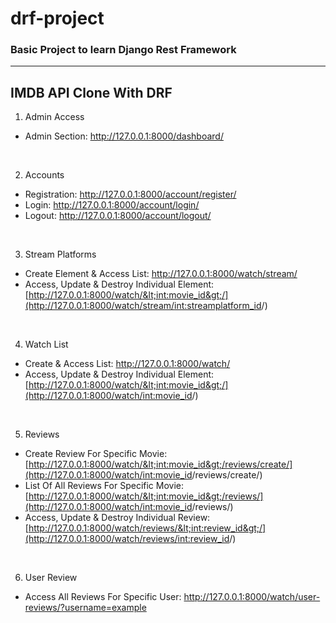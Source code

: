 # drf-project
### Basic Project to learn Django Rest Framework

***

## IMDB API Clone With DRF

1. Admin Access
* Admin Section: http://127.0.0.1:8000/dashboard/
<br>

2. Accounts
* Registration: http://127.0.0.1:8000/account/register/
* Login: http://127.0.0.1:8000/account/login/
* Logout: http://127.0.0.1:8000/account/logout/
<br>

3. Stream Platforms
* Create Element & Access List: http://127.0.0.1:8000/watch/stream/
* Access, Update & Destroy Individual Element: [http://127.0.0.1:8000/watch/&lt;int:movie_id&gt;/](http://127.0.0.1:8000/watch/stream/<int:streamplatform_id>/)
<br>

4. Watch List
* Create & Access List: http://127.0.0.1:8000/watch/
* Access, Update & Destroy Individual Element: [http://127.0.0.1:8000/watch/&lt;int:movie_id&gt;/](http://127.0.0.1:8000/watch/<int:movie_id>/)
<br>

5. Reviews
* Create Review For Specific Movie: [http://127.0.0.1:8000/watch/&lt;int:movie_id&gt;/reviews/create/](http://127.0.0.1:8000/watch/<int:movie_id>/reviews/create/)
* List Of All Reviews For Specific Movie: [http://127.0.0.1:8000/watch/&lt;int:movie_id&gt;/reviews/](http://127.0.0.1:8000/watch/<int:movie_id>/reviews/)
* Access, Update & Destroy Individual Review: [http://127.0.0.1:8000/watch/reviews/&lt;int:review_id&gt;/](http://127.0.0.1:8000/watch/reviews/<int:review_id>/)
<br>

6. User Review
* Access All Reviews For Specific User: http://127.0.0.1:8000/watch/user-reviews/?username=example
